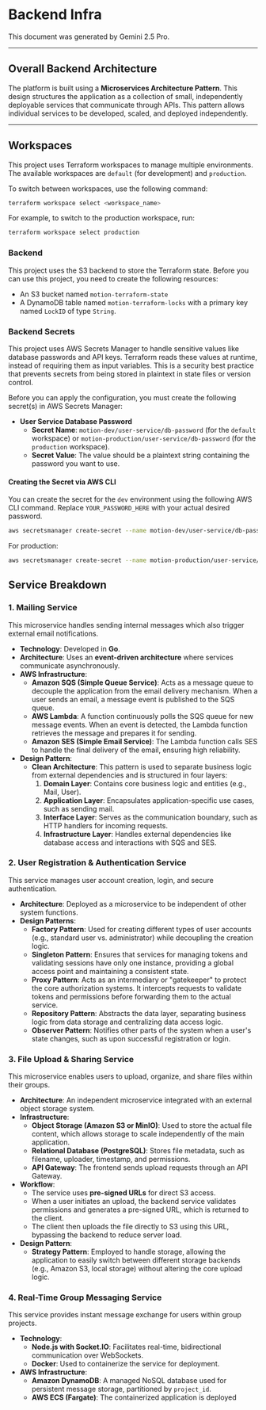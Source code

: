 # Backend Infra

This document was generated by Gemini 2.5 Pro.

---
## **Overall Backend Architecture**

The platform is built using a **Microservices Architecture Pattern**. This design structures the application as a collection of small, independently deployable services that communicate through APIs. This pattern allows individual services to be developed, scaled, and deployed independently.

---

## Workspaces

This project uses Terraform workspaces to manage multiple environments. The available workspaces are `default` (for development) and `production`.

To switch between workspaces, use the following command:

```bash
terraform workspace select <workspace_name>
```

For example, to switch to the production workspace, run:

```bash
terraform workspace select production
```

### Backend

This project uses the S3 backend to store the Terraform state. Before you can use this project, you need to create the following resources:

*   An S3 bucket named `motion-terraform-state`
*   A DynamoDB table named `motion-terraform-locks` with a primary key named `LockID` of type `String`.

### Backend Secrets

This project uses AWS Secrets Manager to handle sensitive values like database passwords and API keys. Terraform reads these values at runtime, instead of requiring them as input variables. This is a security best practice that prevents secrets from being stored in plaintext in state files or version control.

Before you can apply the configuration, you must create the following secret(s) in AWS Secrets Manager:

*   **User Service Database Password**
    *   **Secret Name**: `motion-dev/user-service/db-password` (for the `default` workspace) or `motion-production/user-service/db-password` (for the `production` workspace).
    *   **Secret Value**: The value should be a plaintext string containing the password you want to use.


#### Creating the Secret via AWS CLI

You can create the secret for the `dev` environment using the following AWS CLI command. Replace `YOUR_PASSWORD_HERE` with your actual desired password.

```bash
aws secretsmanager create-secret --name motion-dev/user-service/db-password --secret-string YOUR_PASSWORD_HERE --region us-west-1
```

For production:

```bash
aws secretsmanager create-secret --name motion-production/user-service/db-password --secret-string YOUR_SECURE_PASSWORD_HERE --region us-east-1
```


## **Service Breakdown**

### **1. Mailing Service**

This microservice handles sending internal messages which also trigger external email notifications.

* **Technology**: Developed in **Go**.
* **Architecture**: Uses an **event-driven architecture** where services communicate asynchronously.
* **AWS Infrastructure**:
    * **Amazon SQS (Simple Queue Service)**: Acts as a message queue to decouple the application from the email delivery mechanism. When a user sends an email, a message event is published to the SQS queue.
    * **AWS Lambda**: A function continuously polls the SQS queue for new message events. When an event is detected, the Lambda function retrieves the message and prepares it for sending.
    * **Amazon SES (Simple Email Service)**: The Lambda function calls SES to handle the final delivery of the email, ensuring high reliability.
* **Design Pattern**:
    * **Clean Architecture**: This pattern is used to separate business logic from external dependencies and is structured in four layers:
        1.  **Domain Layer**: Contains core business logic and entities (e.g., Mail, User).
        2.  **Application Layer**: Encapsulates application-specific use cases, such as sending mail.
        3.  **Interface Layer**: Serves as the communication boundary, such as HTTP handlers for incoming requests.
        4.  **Infrastructure Layer**: Handles external dependencies like database access and interactions with SQS and SES.

### **2. User Registration & Authentication Service**

This service manages user account creation, login, and secure authentication.

* **Architecture**: Deployed as a microservice to be independent of other system functions.
* **Design Patterns**:
    * **Factory Pattern**: Used for creating different types of user accounts (e.g., standard user vs. administrator) while decoupling the creation logic.
    * **Singleton Pattern**: Ensures that services for managing tokens and validating sessions have only one instance, providing a global access point and maintaining a consistent state.
    * **Proxy Pattern**: Acts as an intermediary or "gatekeeper" to protect the core authorization systems. It intercepts requests to validate tokens and permissions before forwarding them to the actual service.
    * **Repository Pattern**: Abstracts the data layer, separating business logic from data storage and centralizing data access logic.
    * **Observer Pattern**: Notifies other parts of the system when a user's state changes, such as upon successful registration or login.

### **3. File Upload & Sharing Service**

This microservice enables users to upload, organize, and share files within their groups.

* **Architecture**: An independent microservice integrated with an external object storage system.
* **Infrastructure**:
    * **Object Storage (Amazon S3 or MinIO)**: Used to store the actual file content, which allows storage to scale independently of the main application.
    * **Relational Database (PostgreSQL)**: Stores file metadata, such as filename, uploader, timestamp, and permissions.
    * **API Gateway**: The frontend sends upload requests through an API Gateway.
* **Workflow**:
    * The service uses **pre-signed URLs** for direct S3 access.
    * When a user initiates an upload, the backend service validates permissions and generates a pre-signed URL, which is returned to the client.
    * The client then uploads the file directly to S3 using this URL, bypassing the backend to reduce server load.
* **Design Pattern**:
    * **Strategy Pattern**: Employed to handle storage, allowing the application to easily switch between different storage backends (e.g., Amazon S3, local storage) without altering the core upload logic.

### **4. Real-Time Group Messaging Service**

This service provides instant message exchange for users within group projects.

* **Technology**:
    * **Node.js with Socket.IO**: Facilitates real-time, bidirectional communication over WebSockets.
    * **Docker**: Used to containerize the service for deployment.
* **AWS Infrastructure**:
    * **Amazon DynamoDB**: A managed NoSQL database used for persistent message storage, partitioned by `project_id`.
    * **AWS ECS (Fargate)**: The containerized application is deployed